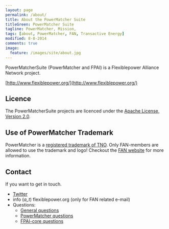 ```yaml
---
layout: page
permalink: /about/
title: About the PowerMatcher Suite
titleGreen: PowerMatcher Suite
tagline: PowerMatcher, Mission, 
tags: [about, PowerMatcher, FAN, Transactive Energy]
modified: 8-8-2014
comments: true
image:
  feature: /images/site/about.jpg
---
```


PowerMatcherSuite (PowerMatcher and FPAI) is a Flexiblepower Alliance Network project.

[http://www.flexiblepower.org/](http://www.flexiblepower.org/)


## Licence ##
The PowerMatcherSuite projects are licenced under the [Apache License, Version 2.0](https://github.com/flexiblepower/powermatcher/blob/master/LICENSE). 

## Use of PowerMatcher Trademark ##
PowerMatcher is a [registered trademark of TNO](http://oami.europa.eu/eSearch/#details/trademarks/004298097).
Only FAN-members are allowed to use the trademark and logo! Checkout the [FAN website](http://www.flexiblepower.org/join/) for more information.

## Contact ##
If you want to get in touch.

* [Twitter](https://twitter.com/PowerMatcher)
* info (_a_t_) flexiblepower.org (only for FAN related e-mail)
* Questions:
  * [General questions](https://github.com/flexiblepower/FAN-wiki/issues/new?title=Question:My%20Question&body)
  * [PowerMatcher questions](https://github.com/flexiblepower/powermatcher/issues/new?title=Question:My%20Title&body)
  * [FPAI-core questions](https://github.com/flexiblepower/fpai-core/issues/new?title=Question:My%20Title&body)
